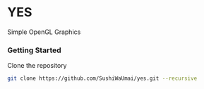 # YES
Simple OpenGL Graphics

### Getting Started
Clone the repository
```bash
git clone https://github.com/SushiWaUmai/yes.git --recursive
```
